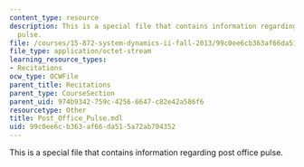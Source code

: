 ```yaml
---
content_type: resource
description: This is a special file that contains information regarding post office
  pulse.
file: /courses/15-872-system-dynamics-ii-fall-2013/99c0ee6cb363af66da515a72ab704352_Post_Office_Pulse.mdl
file_type: application/octet-stream
learning_resource_types:
- Recitations
ocw_type: OCWFile
parent_title: Recitations
parent_type: CourseSection
parent_uid: 974b9342-759c-4256-6647-c82e42a586f6
resourcetype: Other
title: Post_Office_Pulse.mdl
uid: 99c0ee6c-b363-af66-da51-5a72ab704352
---
```

This is a special file that contains information regarding post office pulse.

